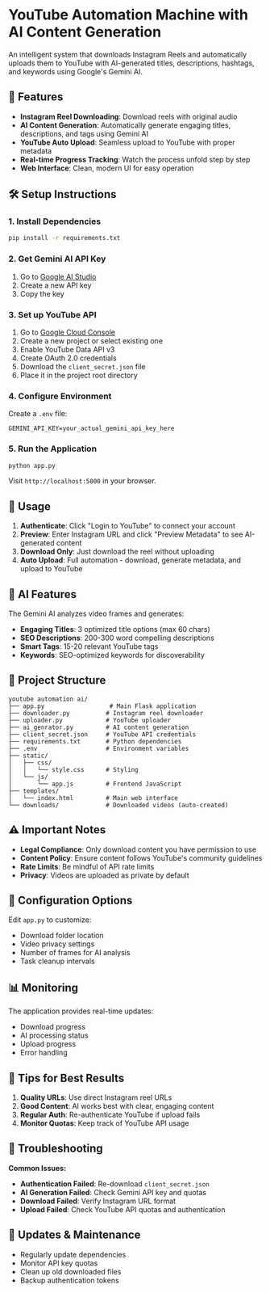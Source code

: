# YouTube Automation Machine with AI Content Generation

An intelligent system that downloads Instagram Reels and automatically uploads them to YouTube with AI-generated titles, descriptions, hashtags, and keywords using Google's Gemini AI.

## 🌟 Features

- **Instagram Reel Downloading**: Download reels with original audio
- **AI Content Generation**: Automatically generate engaging titles, descriptions, and tags using Gemini AI
- **YouTube Auto Upload**: Seamless upload to YouTube with proper metadata
- **Real-time Progress Tracking**: Watch the process unfold step by step
- **Web Interface**: Clean, modern UI for easy operation

## 🛠️ Setup Instructions

### 1. Install Dependencies

```bash
pip install -r requirements.txt
```

### 2. Get Gemini AI API Key

1. Go to [Google AI Studio](https://makersuite.google.com/app/apikey)
2. Create a new API key
3. Copy the key

### 3. Set up YouTube API

1. Go to [Google Cloud Console](https://console.cloud.google.com/)
2. Create a new project or select existing one
3. Enable YouTube Data API v3
4. Create OAuth 2.0 credentials
5. Download the `client_secret.json` file
6. Place it in the project root directory

### 4. Configure Environment

Create a `.env` file:
```
GEMINI_API_KEY=your_actual_gemini_api_key_here
```

### 5. Run the Application

```bash
python app.py
```

Visit `http://localhost:5000` in your browser.

## 🚀 Usage

1. **Authenticate**: Click "Login to YouTube" to connect your account
2. **Preview**: Enter Instagram URL and click "Preview Metadata" to see AI-generated content
3. **Download Only**: Just download the reel without uploading
4. **Auto Upload**: Full automation - download, generate metadata, and upload to YouTube

## 🤖 AI Features

The Gemini AI analyzes video frames and generates:

- **Engaging Titles**: 3 optimized title options (max 60 chars)
- **SEO Descriptions**: 200-300 word compelling descriptions
- **Smart Tags**: 15-20 relevant YouTube tags
- **Keywords**: SEO-optimized keywords for discoverability

## 📁 Project Structure

```
youtube automation ai/
├── app.py                  # Main Flask application
├── downloader.py          # Instagram reel downloader
├── uploader.py            # YouTube uploader
├── ai_genrator.py         # AI content generation
├── client_secret.json     # YouTube API credentials
├── requirements.txt       # Python dependencies
├── .env                   # Environment variables
├── static/
│   ├── css/
│   │   └── style.css      # Styling
│   └── js/
│       └── app.js         # Frontend JavaScript
├── templates/
│   └── index.html         # Main web interface
└── downloads/             # Downloaded videos (auto-created)
```

## ⚠️ Important Notes

- **Legal Compliance**: Only download content you have permission to use
- **Content Policy**: Ensure content follows YouTube's community guidelines
- **Rate Limits**: Be mindful of API rate limits
- **Privacy**: Videos are uploaded as private by default

## 🔧 Configuration Options

Edit `app.py` to customize:
- Download folder location
- Video privacy settings
- Number of frames for AI analysis
- Task cleanup intervals

## 📊 Monitoring

The application provides real-time updates:
- Download progress
- AI processing status
- Upload progress
- Error handling

## 🎯 Tips for Best Results

1. **Quality URLs**: Use direct Instagram reel URLs
2. **Good Content**: AI works best with clear, engaging content
3. **Regular Auth**: Re-authenticate YouTube if upload fails
4. **Monitor Quotas**: Keep track of YouTube API usage

## 🐛 Troubleshooting

**Common Issues:**
- **Authentication Failed**: Re-download `client_secret.json`
- **AI Generation Failed**: Check Gemini API key and quotas
- **Download Failed**: Verify Instagram URL format
- **Upload Failed**: Check YouTube API quotas and authentication

## 🔄 Updates & Maintenance

- Regularly update dependencies
- Monitor API key quotas
- Clean up old downloaded files
- Backup authentication tokens
